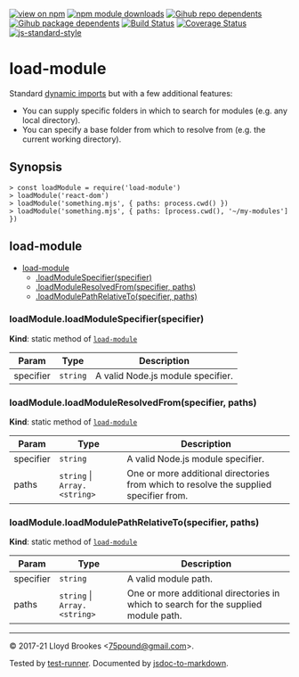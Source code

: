[![view on npm](https://badgen.net/npm/v/load-module)](https://www.npmjs.org/package/load-module)
[![npm module downloads](https://badgen.net/npm/dt/load-module)](https://www.npmjs.org/package/load-module)
[![Gihub repo dependents](https://badgen.net/github/dependents-repo/75lb/load-module)](https://github.com/75lb/load-module/network/dependents?dependent_type=REPOSITORY)
[![Gihub package dependents](https://badgen.net/github/dependents-pkg/75lb/load-module)](https://github.com/75lb/load-module/network/dependents?dependent_type=PACKAGE)
[![Build Status](https://travis-ci.org/75lb/load-module.svg?branch=master)](https://travis-ci.org/75lb/load-module)
[![Coverage Status](https://coveralls.io/repos/github/75lb/load-module/badge.svg)](https://coveralls.io/github/75lb/load-module)
[![js-standard-style](https://img.shields.io/badge/code%20style-standard-brightgreen.svg)](https://github.com/feross/standard)

# load-module

Standard [dynamic imports](https://developer.mozilla.org/en-US/docs/Web/JavaScript/Reference/Statements/import#dynamic_imports) but with a few additional features:

- You can supply specific folders in which to search for modules (e.g. any local directory).
- You can specify a base folder from which to resolve from (e.g. the current working directory).

## Synopsis

```
> const loadModule = require('load-module')
> loadModule('react-dom')
> loadModule('something.mjs', { paths: process.cwd() })
> loadModule('something.mjs', { paths: [process.cwd(), '~/my-modules'] })
```

<a name="module_load-module"></a>

## load-module

* [load-module](#module_load-module)
    * [.loadModuleSpecifier(specifier)](#module_load-module.loadModuleSpecifier)
    * [.loadModuleResolvedFrom(specifier, paths)](#module_load-module.loadModuleResolvedFrom)
    * [.loadModulePathRelativeTo(specifier, paths)](#module_load-module.loadModulePathRelativeTo)

<a name="module_load-module.loadModuleSpecifier"></a>

### loadModule.loadModuleSpecifier(specifier)
**Kind**: static method of [<code>load-module</code>](#module_load-module)  

| Param | Type | Description |
| --- | --- | --- |
| specifier | <code>string</code> | A valid Node.js module specifier. |

<a name="module_load-module.loadModuleResolvedFrom"></a>

### loadModule.loadModuleResolvedFrom(specifier, paths)
**Kind**: static method of [<code>load-module</code>](#module_load-module)  

| Param | Type | Description |
| --- | --- | --- |
| specifier | <code>string</code> | A valid Node.js module specifier. |
| paths | <code>string</code> \| <code>Array.&lt;string&gt;</code> | One or more additional directories from which to resolve the supplied specifier from. |

<a name="module_load-module.loadModulePathRelativeTo"></a>

### loadModule.loadModulePathRelativeTo(specifier, paths)
**Kind**: static method of [<code>load-module</code>](#module_load-module)  

| Param | Type | Description |
| --- | --- | --- |
| specifier | <code>string</code> | A valid module path. |
| paths | <code>string</code> \| <code>Array.&lt;string&gt;</code> | One or more additional directories in which to search for the supplied module path. |


* * *

&copy; 2017-21 Lloyd Brookes \<75pound@gmail.com\>.

Tested by [test-runner](https://github.com/test-runner-js/test-runner). Documented by [jsdoc-to-markdown](https://github.com/jsdoc2md/jsdoc-to-markdown).
